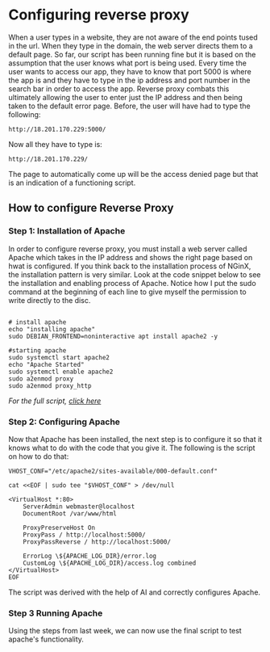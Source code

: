 # Configuring reverse proxy

When a user types in a website, they are not aware of the end points tused in the url. When they type in the domain, the web server directs them to a default page. So far, our script has been running fine but it is based on the assumption that the user knows what port is being used. Every time the user wants to access our app, they have to know that port 5000 is where the app is and they have to type in the ip address and port number in the search bar in order to access the app. 
Reverse proxy combats this ultimately allowing the user to enter just the IP address and then being taken to the default error page.
Before, the user will have had to type the following:
```
http://18.201.170.229:5000/

```

Now all they have to type is:
```
http://18.201.170.229/
```

The page to automatically come up will be the access denied page but that is an indication of a functioning script.

## How to configure Reverse Proxy
### Step 1: Installation of Apache
In order to configure reverse proxy, you must install a web server called Apache which takes in the IP address and shows the right page based on hwat is configured. If you think back to the installation process of NGinX, the installation pattern is very similar. Look at the code snippet below to see the installation and enabling process of Apache.
Notice how I put the sudo command at the beginning of each line to give myself the permission to write directly to the disc.
```

# install apache
echo "installing apache"
sudo DEBIAN_FRONTEND=noninteractive apt install apache2 -y

#starting apache
sudo systemctl start apache2
echo "Apache Started"
sudo systemctl enable apache2
sudo a2enmod proxy
sudo a2enmod proxy_http

```
*For the full script, [click here](../../MySSHScript.sh)*

### Step 2: Configuring Apache

Now that Apache has been installed, the next step is to configure it so that it knows what to do with the code that you give it.
The following is the script on how to do that:

```
VHOST_CONF="/etc/apache2/sites-available/000-default.conf"

cat <<EOF | sudo tee "$VHOST_CONF" > /dev/null

<VirtualHost *:80>
    ServerAdmin webmaster@localhost
    DocumentRoot /var/www/html

    ProxyPreserveHost On
    ProxyPass / http://localhost:5000/
    ProxyPassReverse / http://localhost:5000/

    ErrorLog \${APACHE_LOG_DIR}/error.log
    CustomLog \${APACHE_LOG_DIR}/access.log combined
</VirtualHost>
EOF

```
The script was derived with the help of AI and correctly configures Apache. 

### Step 3 Running Apache
Using the steps from last week, we can now use the final script to test apache's functionality.

